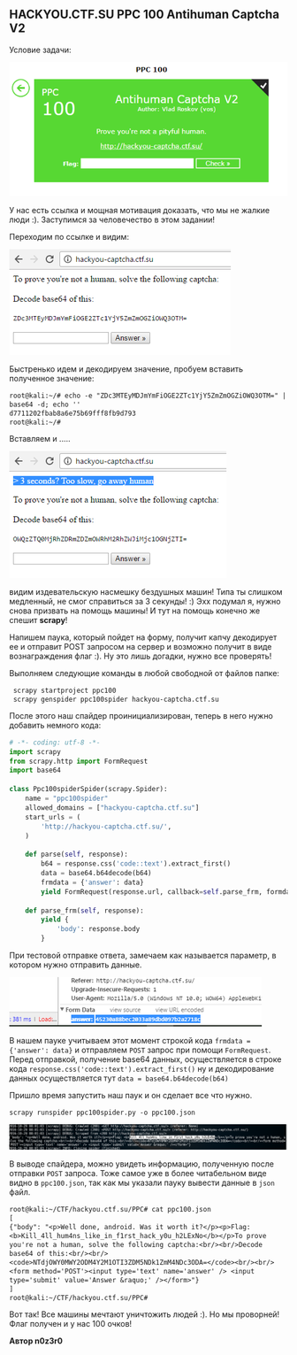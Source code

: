 ## HACKYOU.CTF.SU PPC 100 Antihuman Captcha V2

Условие задачи:

 ![task](https://github.com/b1n4ry4rms/CTFs/blob/master/2016/hackyou.ctf.su/pcc_100_Anti_human_Captcha_V2/imgs/task.png)

У нас есть ссылка и мощная мотивация доказать, что мы не жалкие люди :). Заступимся за человечество в этом задании! 

Переходим по ссылке и видим:

 ![captcha](https://github.com/b1n4ry4rms/CTFs/blob/master/2016/hackyou.ctf.su/pcc_100_Anti_human_Captcha_V2/imgs/captcha.png)

Быстренько идем и декодируем значение, пробуем вставить полученное значение:

```
root@kali:~/# echo -e "ZDc3MTEyMDJmYmFiOGE2ZTc1YjY5ZmZmOGZiOWQ3OTM=" | base64 -d; echo ''
d7711202fbab8a6e75b69fff8fb9d793
root@kali:~/# 
```

Вставляем и .....

 ![rogots_laughing](https://github.com/b1n4ry4rms/CTFs/blob/master/2016/hackyou.ctf.su/pcc_100_Anti_human_Captcha_V2/imgs/rogots_laughing.png)

видим издевательскую насмешку бездушных машин! Типа ты слишком медленный, не смог справиться за 3 секунды! :) Эхх подумал я, нужно снова призвать на помощь машины! И тут на помощь конечно же спешит **scrapy**!

Напишем паука, который пойдет на форму, получит капчу декодирует ее и отправит POST запросом на сервер и возможно получит в виде вознаграждения флаг :). Ну это лишь догадки, нужно все проверять!

Выполняем следующие команды в любой свободной от файлов папке:

```
 scrapy startproject ppc100
 scrapy genspider ppc100spider hackyou-captcha.ctf.su
```

После этого наш спайдер проинициализирован, теперь в него нужно добавить немного кода:

```python
# -*- coding: utf-8 -*-
import scrapy
from scrapy.http import FormRequest
import base64

class Ppc100spiderSpider(scrapy.Spider):
    name = "ppc100spider"
    allowed_domains = ["hackyou-captcha.ctf.su"]
    start_urls = (
        'http://hackyou-captcha.ctf.su/',
    )

    def parse(self, response):
        b64 = response.css('code::text').extract_first()
        data = base64.b64decode(b64)
        frmdata = {'answer': data}
        yield FormRequest(response.url, callback=self.parse_frm, formdata=frmdata)

    def parse_frm(self, response):
        yield {
            'body': response.body
        }
```

При тестовой отправке ответа, замечаем как называется параметр, в котором нужно отправить данные.

 ![aswer_param](https://github.com/b1n4ry4rms/CTFs/blob/master/2016/hackyou.ctf.su/pcc_100_Anti_human_Captcha_V2/imgs/aswer_param.png)

В нашем пауке учитываем этот момент строкой кода `frmdata = {'answer': data}` и отправляем `POST` запрос при помощи `FormRequest`. Перед отправкой, получение base64 данных, осуществляется в строке кода `response.css('code::text').extract_first()` ну и декодирование данных осуществляется тут `data = base64.b64decode(b64)` 

Пришло время запустить наш паук и он сделает все что нужно.

```
scrapy runspider ppc100spider.py -o ppc100.json
```

 ![VirtualBox_Kali2016.2_29_10_2016_18_02_12](https://github.com/b1n4ry4rms/CTFs/blob/master/2016/hackyou.ctf.su/pcc_100_Anti_human_Captcha_V2/imgs/VirtualBox_Kali2016.2_29_10_2016_18_02_12.png)

В выводе спайдера, можно увидеть информацию, полученную после отправки `POST` запроса. Тоже самое уже в более читабельном виде видно в `ppc100.json`, так как мы указали пауку вывести данные в `json` файл.

```
root@kali:~/CTF/hackyou.ctf.su/PPC# cat ppc100.json 
[
{"body": "<p>Well done, android. Was it worth it?</p><p>Flag: <b>Kill_4ll_hum4ns_like_in_f1rst_hack_y0u_h2LExNo</b></p>To prove you're not a human, solve the following captcha:<br/><br/>Decode base64 of this:<br/><br/><code>NTdjOWY0MWY2ODM4Y2M1OTI3ZDM5NDk1ZmM4NDc3ODA=</code><br/><br/><form method='POST'><input type='text' name='answer' /> <input type='submit' value='Answer &raquo;' /></form>"}
]
root@kali:~/CTF/hackyou.ctf.su/PPC# 
```

Вот так! Все машины мечтают уничтожить людей :). Но мы проворней! Флаг получен и у нас 100 очков!

**Автор n0z3r0**
